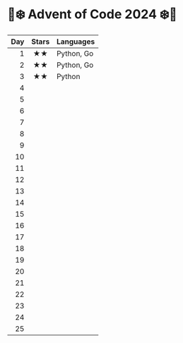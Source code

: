 # 🎄❄️️ Advent of Code 2024 ❄️🎄
| Day | Stars | Languages    |
| --: | :--:  | :----------  |
|   1 | ★★ | Python, Go |
|   2 | ★★ | Python, Go |
|   3 | ★★ | Python |
|   4 | |  |
|   5 | |  |
|   6 | |  |
|   7 | |  |
|   8 | |  |
|   9 | |  |
|  10 | |  |
|  11 | |  |
|  12 | |  |
|  13 | |  |
|  14 | |  |
|  15 | |  |
|  16 | |  |
|  17 | |  |
|  18 | |  |
|  19 | |  |
|  20 | |  |
|  21 | |  |
|  22 | |  |
|  23 | |  |
|  24 | |  |
|  25 | |  |
